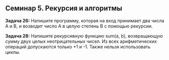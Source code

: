  ## Cеминар 5. Рекурсия и алгоритмы


**Задача 26:** Напишите программу, которая на вход принимает два числа A и B, и возводит число А в целую степень B с помощью рекурсии.


**Задача 28:** Напишите рекурсивную функцию sum(a, b), возвращающую сумму двух целых неотрицательных чисел. Из всех арифметических операций допускаются только +1 и -1.
Также нельзя использовать циклы.
